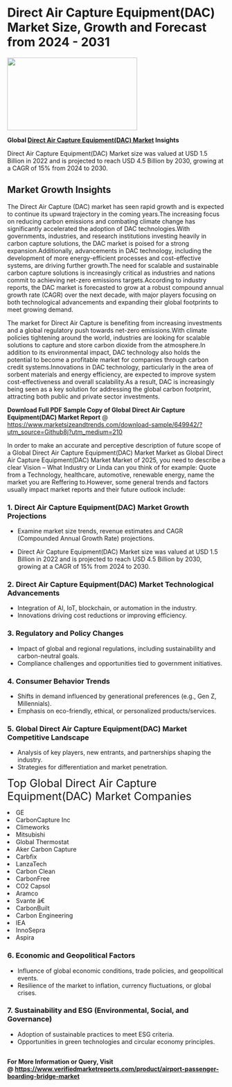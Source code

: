 <H1>Direct Air Capture Equipment(DAC) Market Size, Growth and Forecast from 2024 - 2031</H1><img class="aligncenter size-medium wp-image-584254" src="https://thirdeyenews.in/wp-content/uploads/2024/09/Global-Market-Research-300x168.jpeg" alt="" width="300" height="168" /><p><strong>Global&nbsp;<a href="https://www.marketsizeandtrends.com/download-sample/649942/?utm_source=Github8j?utm_medium=210">Direct Air Capture Equipment(DAC) Market</a> Insights</strong></p><p>Direct Air Capture Equipment(DAC) Market size was valued at USD 1.5 Billion in 2022 and is projected to reach USD 4.5 Billion by 2030, growing at a CAGR of 15% from 2024 to 2030.</p><p><h2>Market Growth Insights</h2> <p>The Direct Air Capture (DAC) market has seen rapid growth and is expected to continue its upward trajectory in the coming years.The increasing focus on reducing carbon emissions and combating climate change has significantly accelerated the adoption of DAC technologies.With governments, industries, and research institutions investing heavily in carbon capture solutions, the DAC market is poised for a strong expansion.Additionally, advancements in DAC technology, including the development of more energy-efficient processes and cost-effective systems, are driving further growth.The need for scalable and sustainable carbon capture solutions is increasingly critical as industries and nations commit to achieving net-zero emissions targets.According to industry reports, the DAC market is forecasted to grow at a robust compound annual growth rate (CAGR) over the next decade, with major players focusing on both technological advancements and expanding their global footprints to meet growing demand.</p> <p>The market for Direct Air Capture is benefiting from increasing investments and a global regulatory push towards net-zero emissions.With climate policies tightening around the world, industries are looking for scalable solutions to capture and store carbon dioxide from the atmosphere.In addition to its environmental impact, DAC technology also holds the potential to become a profitable market for companies through carbon credit systems.Innovations in DAC technology, particularly in the area of sorbent materials and energy efficiency, are expected to improve system cost-effectiveness and overall scalability.As a result, DAC is increasingly being seen as a key solution for addressing the global carbon footprint, attracting both public and private sector investments.</p> <p><span class=""><strong>Download Full PDF Sample Copy of Global Direct Air Capture Equipment(DAC) Market Report</strong> @ <a href="https://www.marketsizeandtrends.com/download-sample/649942/?utm_source=Github8j?utm_medium=210" target="_blank">https://www.marketsizeandtrends.com/download-sample/649942/?utm_source=Github8j?utm_medium=210</a></span></p><p>In order to make an accurate and perceptive description of future scope of a Global&nbsp;Direct Air Capture Equipment(DAC) Market Market as Global&nbsp;Direct Air Capture Equipment(DAC) Market Market of 2025, you need to describe a clear Vision &ndash; What Industry or Linda can you think of for example: Quote from a Technology, healthcare, automotive, renewable energy, name the market you are Reffering to.However, some general trends and factors usually impact market reports and their future outlook include:</p><h3>1.&nbsp;<strong>Direct Air Capture Equipment(DAC) Market Growth Projections</strong></h3><ul><li>Examine market size trends, revenue estimates and CAGR (Compounded Annual Growth Rate) projections.</li><li><p>Direct Air Capture Equipment(DAC) Market size was valued at USD 1.5 Billion in 2022 and is projected to reach USD 4.5 Billion by 2030, growing at a CAGR of 15% from 2024 to 2030.</p></li></ul><h3>2.&nbsp;<strong>Direct Air Capture Equipment(DAC) Market Technological Advancements</strong></h3><ul><li>Integration of AI, IoT, blockchain, or automation in the industry.</li><li>Innovations driving cost reductions or improving efficiency.</li></ul><h3>3.&nbsp;<strong>Regulatory and Policy Changes</strong></h3><ul><li>Impact of global and regional regulations, including sustainability and carbon-neutral goals.</li><li>Compliance challenges and opportunities tied to government initiatives.</li></ul><h3>4.&nbsp;<strong>Consumer Behavior Trends</strong></h3><ul><li>Shifts in demand influenced by generational preferences (e.g., Gen Z, Millennials).</li><li>Emphasis on eco-friendly, ethical, or personalized products/services.</li></ul><h3>5.&nbsp;<strong>Global Direct Air Capture Equipment(DAC) Market Competitive Landscape</strong></h3><ul><li>Analysis of key players, new entrants, and partnerships shaping the industry.</li><li>Strategies for differentiation and market penetration.</li></ul><p data-pm-slice="1 1 []"><span style="color: inherit; font-family: inherit; font-size: 25px;">Top Global Direct Air Capture Equipment(DAC) Market Companies</span></p><div class="" data-test-id=""><p><li>GE</li><li> CarbonCapture Inc</li><li> Climeworks</li><li> Mitsubishi</li><li> Global Thermostat</li><li> Aker Carbon Capture</li><li> Carbfix</li><li> LanzaTech</li><li> Carbon Clean</li><li> CarbonFree</li><li> CO2 Capsol</li><li> Aramco</li><li> Svante ã€</li><li> CarbonBuilt</li><li> Carbon Engineering</li><li> IEA</li><li> InnoSepra</li><li> Aspira</li></p></div><h3>6.&nbsp;<strong>Economic and Geopolitical Factors</strong></h3><ul><li>Influence of global economic conditions, trade policies, and geopolitical events.</li><li>Resilience of the market to inflation, currency fluctuations, or global crises.</li></ul><h3>7.&nbsp;<strong>Sustainability and ESG (Environmental, Social, and Governance)</strong></h3><ul><li>Adoption of sustainable practices to meet ESG criteria.</li><li>Opportunities in green technologies and circular economy principles.</li></ul><h2><strong style="font-size: 14px;">For More Information or Query, Visit @&nbsp;</strong><a style="background-color: #ffffff; font-size: 14px;" href="https://www.marketsizeandtrends.com/report/direct-air-capture-equipment-dac-market/" target="_blank">https://www.verifiedmarketreports.com/product/airport-passenger-boarding-bridge-market</a></h2>